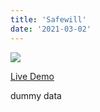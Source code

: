 ```yaml
---
title: 'Safewill'
date: '2021-03-02'
---
```


![](/images/safewill.png)

<a href="https://safewill.com" target="_blank">Live Demo</a>

dummy data